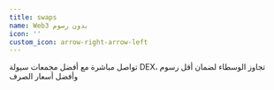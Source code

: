 ```yaml
---
title: swaps
name: Web3 بدون رسوم
icon: ''
custom_icon: arrow-right-arrow-left
---
```

تواصل مباشرة مع أفضل مجمعات سيولة DEX، تجاوز الوسطاء لضمان أقل رسوم وأفضل أسعار الصرف
